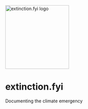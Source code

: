 <img src="https://extinction.fyi/test/fire-earth.webp" alt="extinction.fyi logo" width="200px">

# extinction.fyi
Documenting the climate emergency
